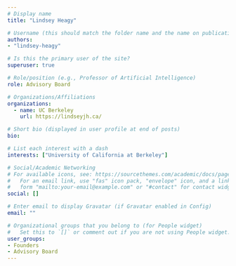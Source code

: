 ```yaml
---
# Display name
title: "Lindsey Heagy"

# Username (this should match the folder name and the name on publications)
authors:
- "lindsey-heagy"

# Is this the primary user of the site?
superuser: true

# Role/position (e.g., Professor of Artificial Intelligence)
role: Advisory Board

# Organizations/Affiliations
organizations:
  - name: UC Berkeley
    url: https://lindseyjh.ca/

# Short bio (displayed in user profile at end of posts)
bio:

# List each interest with a dash
interests: ["University of California at Berkeley"]

# Social/Academic Networking
# For available icons, see: https://sourcethemes.com/academic/docs/page-builder/#icons
#   For an email link, use "fas" icon pack, "envelope" icon, and a link in the
#   form "mailto:your-email@example.com" or "#contact" for contact widget.
social: []

# Enter email to display Gravatar (if Gravatar enabled in Config)
email: ""

# Organizational groups that you belong to (for People widget)
#   Set this to `[]` or comment out if you are not using People widget.
user_groups:
- Founders
- Advisory Board
---
```

